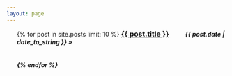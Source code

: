 ```yaml
---
layout: page
---
```


<ul class="posts">
  {% for post in site.posts limit: 10 %}
      <h3 style="display:inline; margin-right:2em"><a href="{{ BASE_PATH }}{{ post.url }}">{{ post.title }}</a></h3>
      <h5 style="display:inline"><span>{{ post.date | date_to_string }}</span> &raquo;<h5>
      <br>
  {% endfor %}
</ul>
